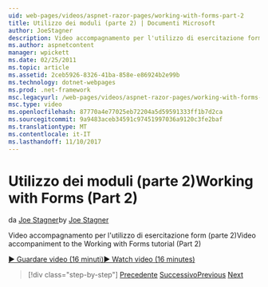 ```yaml
---
uid: web-pages/videos/aspnet-razor-pages/working-with-forms-part-2
title: Utilizzo dei moduli (parte 2) | Documenti Microsoft
author: JoeStagner
description: Video accompagnamento per l'utilizzo di esercitazione form (parte 2)
ms.author: aspnetcontent
manager: wpickett
ms.date: 02/25/2011
ms.topic: article
ms.assetid: 2ceb5926-8326-41ba-858e-e86924b2e99b
ms.technology: dotnet-webpages
ms.prod: .net-framework
msc.legacyurl: /web-pages/videos/aspnet-razor-pages/working-with-forms-part-2
msc.type: video
ms.openlocfilehash: 87770a4e77025eb72204a5d59591333ff1b7d2ca
ms.sourcegitcommit: 9a9483aceb34591c97451997036a9120c3fe2baf
ms.translationtype: MT
ms.contentlocale: it-IT
ms.lasthandoff: 11/10/2017
---
```

<a name="working-with-forms-part-2"></a><span data-ttu-id="9396f-103">Utilizzo dei moduli (parte 2)</span><span class="sxs-lookup"><span data-stu-id="9396f-103">Working with Forms (Part 2)</span></span>
====================
<span data-ttu-id="9396f-104">da [Joe Stagner](https://github.com/JoeStagner)</span><span class="sxs-lookup"><span data-stu-id="9396f-104">by [Joe Stagner](https://github.com/JoeStagner)</span></span>

<span data-ttu-id="9396f-105">Video accompagnamento per l'utilizzo di esercitazione form (parte 2)</span><span class="sxs-lookup"><span data-stu-id="9396f-105">Video accompaniment to the Working with Forms tutorial (Part 2)</span></span>

[<span data-ttu-id="9396f-106">&#9654; Guardare video (16 minuti)</span><span class="sxs-lookup"><span data-stu-id="9396f-106">&#9654; Watch video (16 minutes)</span></span>](https://channel9.msdn.com/Blogs/ASP-NET-Site-Videos/working-with-forms-part-2)

>[!div class="step-by-step"]
<span data-ttu-id="9396f-107">[Precedente](working-with-forms-part-1.md)
[Successivo](working-with-data-part-1.md)</span><span class="sxs-lookup"><span data-stu-id="9396f-107">[Previous](working-with-forms-part-1.md)
[Next](working-with-data-part-1.md)</span></span>
